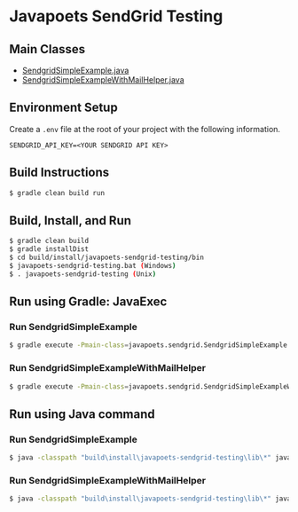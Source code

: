 # Javapoets SendGrid Testing

## Main Classes

- [SendgridSimpleExample.java](src/main/java/javapoets/sendgrid/SendgridSimpleExample.java)
- [SendgridSimpleExampleWithMailHelper.java](src/main/java/javapoets/sendgrid/SendgridSimpleExampleWithMailHelper.java)

## Environment Setup

Create a `.env` file at the root of your project with the following information.

```
SENDGRID_API_KEY=<YOUR SENDGRID API KEY>
```

## Build Instructions

```bash
$ gradle clean build run
```

## Build, Install, and Run
```bash
$ gradle clean build
$ gradle installDist
$ cd build/install/javapoets-sendgrid-testing/bin
$ javapoets-sendgrid-testing.bat (Windows)
$ . javapoets-sendgrid-testing (Unix)
```

## Run using Gradle: JavaExec

### Run SendgridSimpleExample
```bash
$ gradle execute -Pmain-class=javapoets.sendgrid.SendgridSimpleExample -Pmy-args=test@example.com,test@example.com
```

### Run SendgridSimpleExampleWithMailHelper
```bash
$ gradle execute -Pmain-class=javapoets.sendgrid.SendgridSimpleExampleWithMailHelper -Pmy-args=test@example.com,test@example.com
```

## Run using Java command

### Run SendgridSimpleExample
```bash
$ java -classpath "build\install\javapoets-sendgrid-testing\lib\*" javapoets.sendgrid.SendgridSimpleExample test@example.com test@example.com
```

### Run SendgridSimpleExampleWithMailHelper
```bash
$ java -classpath "build\install\javapoets-sendgrid-testing\lib\*" javapoets.sendgrid.SendgridSimpleExampleWithMailHelper test@example.com test@example.com
```
